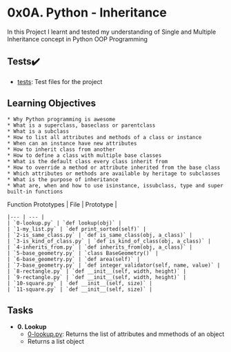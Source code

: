 # 0x0A. Python - Inheritance

In this Project I learnt and tested my understanding of Single and Multiple Inheritance concept in Python OOP Programming

## Tests:heavy_check_mark:

* [tests](./tests): Test files for the project

## Learning Objectives
```
* Why Python programming is awesome
* What is a superclass, baseclass or parentclass
* What is a subclass
* How to list all attributes and methods of a class or instance
* When can an instance have new attributes
* How to inherit class from another
* How to define a class with multiple base classes
* What is the default class every class inherit from
* How to override a method or attribute inherited from the base class
* Which attributes or methods are available by heritage to subclasses
* What is the purpose of inheritance
* What are, when and how to use isinstance, issubclass, type and super built-in functions
```

Function Prototypes
| File | Prototype |
```
|--- | --- |
| `0-lookup.py` | `def lookup(obj)` |
| `1-my_list.py` | `def print_sorted(self)` |
| `2-is_same_class.py` | `def is_same_class(obj, a_class)` |
| `3-is_kind_of_class.py` | `def is_kind_of_class(obj, a_class)` |
| `4-inherits_from.py` | `def inherits_from(obj, a_class)` |
| `5-base_geometry.py` | `class BaseGeometry()` |
| `6-base_geometry.py` | `def area(self)` |
| `7-base_geometry.py` | `def integer_validator(self, name, value)` |
| `8-rectangle.py` | `def __init__(self, width, height)` |
| `9-rectangle.py` | `def __init__(self, width, height)` |
| `10-square.py` | `def __init__(self, size)` |
| `11-square.py` | `def __init__(self, size)` |
```

## Tasks
* **0. Lookup**
	* [0-lookup.py](./0-lookup.py): Returns the list of attributes and mmethods of an object
	* Returns  a list object
